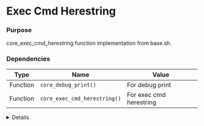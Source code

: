 # Exec Cmd Herestring

### Purpose
core_exec_cmd_herestring function implementation from base.sh.

### Dependencies
| Type | Name | Value |
|------|------|-------|
| Function | `core_debug_print()` | For debug print |
| Function | `core_exec_cmd_herestring()` | For exec cmd herestring |

<details>

```shell
core_exec_cmd_herestring() {
local cmd_string="$1"
    
    if [ -z "$cmd_string" ]; then
        core_debug_print "No command provided to core_exec_cmd_herestring"
        return 1
    fi
    
    core_debug_print "Executing command via here-string: $cmd_string"
    
    # Execute command using here-string (feeds command as stdin to shell)
    sh <<< "$cmd_string"
    
    return $?
}
```

</details> 
